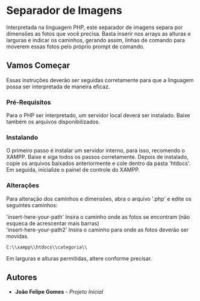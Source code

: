 # Separador de Imagens

Interpretada na linguagem PHP, este separador de imagens separa por dimensões as fotos que você precisa. Basta inserir nos arrays as alturas e larguras e indicar os caminhos, gerando assim, linhas de comando para moverem essas fotos pelo próprio prompt de comando.

## Vamos Começar

Essas instruções deverão ser seguidas corretamente para que a linguagem possa ser interpretada de maneira eficaz.

### Pré-Requisitos

Para o PHP ser interpretado, um servidor local deverá ser instalado. Baixe também os arquivos disponibilizados.

### Instalando

O primeiro passo é instalar um servidor interno, para isso, recomendo o XAMPP. Baixe e siga todos os passos corretamente.
Depois de instalado, copie os arquivos baixados anteriormente e cole dentro da pasta 'htdocs'.
Em seguida, inicialize o painel de controle do XAMPP.

### Alterações

Para alteração dos caminhos e dimensões, abra o arquivo '.php' e edite os seguintes caminhos:

'insert-here-your-path' Insira o caminho onde as fotos se encontram (não esqueca de acrescentar mais barras)<br/>
'insert-here-your-path2' Insira o caminho para onde as fotos deverão ser movidas.

```
C:\\xampp\\htdocs\\categoria\\
```
Em larguras e alturas permitidas, altere conforme precisar.

## Autores

* **João Felipe Gomes** - *Projeto Inicial*
